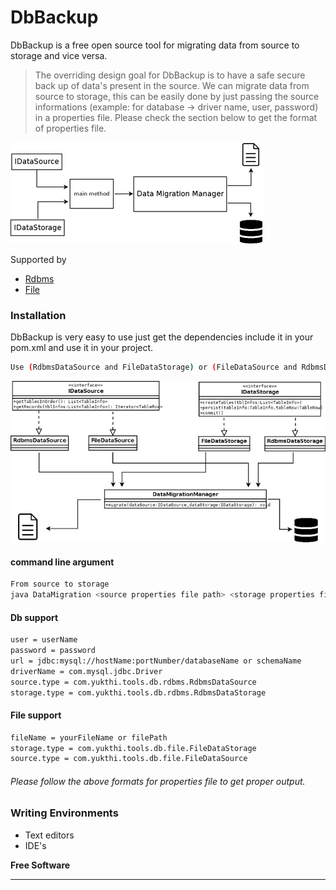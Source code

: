 # DbBackup

DbBackup is a free open source tool for migrating data from source to storage and vice versa.

> The overriding design goal for DbBackup is to have a safe secure back up of 
> data's present in the source. We can migrate data from source to storage, 
> this can be easily done by just passing the source informations (example: 
> for database -> driver name, user, password) in a properties file. Please 
> check the section below to get the format of properties file. 

![](docImages/mig-block.png?raw=true)

 Supported by
 * [Rdbms](#rdbms)
 * [File](#file) 

### Installation

DbBackup is very easy to use just get the dependencies include it in your pom.xml and use it in your project.

```sh
Use (RdbmsDataSource and FileDataStorage) or (FileDataSource and RdbmsDataStorage) to pass your properties file containing information about source and storage. Then pass those source and storage to DataMigrationManager for migrating data from source to storage.
```

![](docImages/mig-class.png?raw=true)

#### command line argument
```sh
From source to storage
java DataMigration <source properties file path> <storage properties file path>
```

#### <a name="rdbms"></a>Db support 

```sh
user = userName
password = password
url = jdbc:mysql://hostName:portNumber/databaseName or schemaName
driverName = com.mysql.jdbc.Driver
source.type = com.yukthi.tools.db.rdbms.RdbmsDataSource
storage.type = com.yukthi.tools.db.rdbms.RdbmsDataStorage
```
#### <a name="file"></a>File support
```sh
fileName = yourFileName or filePath
storage.type = com.yukthi.tools.db.file.FileDataStorage
source.type = com.yukthi.tools.db.file.FileDataSource
```

###### Please follow the above formats for properties file to get proper output.

### Writing Environments
* Text editors
* IDE's

**Free Software**
***